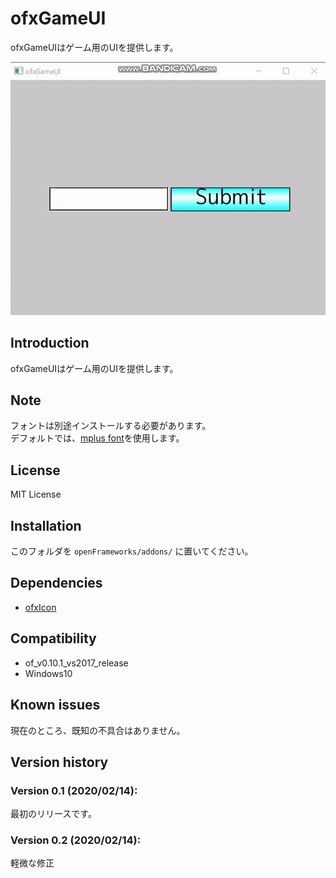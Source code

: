 ofxGameUI
=====================================

ofxGameUIはゲーム用のUIを提供します。

![sample](guimov.gif)

Introduction
------------
ofxGameUIはゲーム用のUIを提供します。

Note
------------
フォントは別途インストールする必要があります。  
デフォルトでは、[mplus font](https://mplus-fonts.osdn.jp/about.html)を使用します。

License
-------
MIT License

Installation
------------
このフォルダを `openFrameworks/addons/` に置いてください。

Dependencies
------------
* [ofxIcon](https://github.com/desktopgame/ofxIcon)

Compatibility
------------
* of_v0.10.1_vs2017_release
* Windows10

Known issues
------------
現在のところ、既知の不具合はありません。

Version history
------------

### Version 0.1 (2020/02/14):
最初のリリースです。

### Version 0.2 (2020/02/14):
軽微な修正

